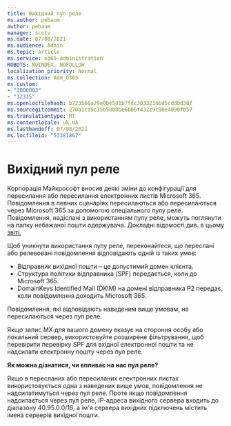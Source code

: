 ```yaml
---
title: Вихідний пул реле
ms.author: pebaum
author: pebaum
manager: scotv
ms.date: 07/08/2021
ms.audience: Admin
ms.topic: article
ms.service: o365-administration
ROBOTS: NOINDEX, NOFOLLOW
localization_priority: Normal
ms.collection: Adm_O365
ms.custom:
- "3000003"
- "12315"
ms.openlocfilehash: b723566a29e0be581b7fdc30332166d5cddbd38f
ms.sourcegitcommit: 270a1ca9c35b50b8be6b06f432c9c90e4090fb57
ms.translationtype: MT
ms.contentlocale: uk-UA
ms.lasthandoff: 07/08/2021
ms.locfileid: "53381867"
---
```

# <a name="outbound-relay-pool"></a>Вихідний пул реле

Корпорація Майкрософт вносив деякі зміни до конфігурації для пересилання або пересилання електронних листів Microsoft 365. Повідомлення в певних сценаріях пересилаються або пересилаються через Microsoft 365 за допомогою спеціального пулу реле. Повідомлення, надіслані з використанням пулу реле, можуть поглянути на папку небажаної пошти одержувача. Докладні відомості див. в цьому [звіті.](/microsoft-365/security/office-365-security/high-risk-delivery-pool-for-outbound-messages#relay-pool)

Щоб уникнути використання пулу реле, переконайтеся, що переслані або релевовані повідомлення відповідають одній із таких умов:

- Відправник вихідної пошти – це допустимий домен клієнта.
- Структура політики відправника (SPF) передається, коли до Microsoft 365.
- DomainKeys Identified Mail (DKIM) на домені відправника P2 передає, коли повідомлення доходить Microsoft 365.
 
Повідомлення, які відповідають наведеним вище умовам, не пересилаються через пул реле.

Якщо запис MX для вашого домену вказує на стороння особу або локальний сервер, використовуйте розширене фільтрування, щоб перевірити перевірку SPF для вхідної електронної пошти та не надсилати електронну пошту через пул реле.

**Як можна дізнатися, чи впливає на нас пул реле?**

Якщо в пересланих або пересиланих електронних листах використовується одна з наведених вище умов, повідомлення не надсилатимуться через пул реле. Проте якщо повідомлення надсилається через пул реле, IP-адреса вихідного сервера входить до діапазону 40.95.0.0/16, а ім'я сервера вихідних підключень містить імена серверів вихідної пошти. 

